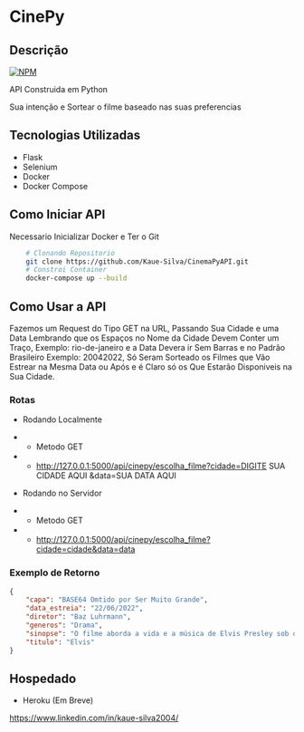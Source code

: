 # CinePy
## Descrição
[![NPM](https://img.shields.io/badge/license-GNU-green)](https://github.com/Kaue-Silva/CinePyAPI/blob/master/LICENSE)


API Construida em Python

Sua intenção e Sortear o filme baseado nas suas preferencias

## Tecnologias Utilizadas
- Flask
- Selenium
- Docker
- Docker Compose

## Como Iniciar API
Necessario Inicializar Docker e Ter o Git
``` bash
    # Clonando Repositorio
    git clone https://github.com/Kaue-Silva/CinemaPyAPI.git
    # Constroi Container
    docker-compose up --build
```

## Como Usar a API
Fazemos um Request do Tipo GET na URL,
Passando Sua Cidade e uma Data 
Lembrando que os Espaços no Nome da Cidade Devem Conter um Traço, Exemplo: rio-de-janeiro e 
a Data Devera ir Sem Barras e no Padrão Brasileiro Exemplo: 20042022,
Só Seram Sorteado os Filmes que Vão Estrear na Mesma Data ou Após
e é Claro só os Que Estarão Disponiveis na Sua Cidade.

### Rotas
- Rodando Localmente
- - Metodo GET
- - http://127.0.0.1:5000/api/cinepy/escolha_filme?cidade=DIGITE SUA CIDADE AQUI &data=SUA DATA AQUI

- Rodando no Servidor
- - Metodo GET
- - http://127.0.0.1:5000/api/cinepy/escolha_filme?cidade=cidade&data=data

### Exemplo de Retorno
``` JSON
{
    "capa": "BASE64 Omtido por Ser Muito Grande",
    "data_estreia": "22/06/2022",
    "diretor": "Baz Luhrmann",
    "generos": "Drama",
    "sinopse": "O filme aborda a vida e a música de Elvis Presley sob o prisma da sua tumultuada relação com seu empresário enigmático, o coronel Tom Parker. A história mergulha na complexa dinâmica entre Presley e Parker, que se estendeu por mais de 20 anos, desde a ascensão de Presley à fama até seu estrelato sem precedentes, tendo como pano de fundo a evolução da paisagem cultural e a perda da inocência na América. No centro dessa jornada está uma das pessoas mais importantes e influentes na vida de Elvis, Priscilla Presley",
    "titulo": "Elvis"
}
```



## Hospedado
- Heroku (Em Breve)

https://www.linkedin.com/in/kaue-silva2004/
